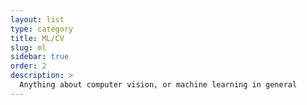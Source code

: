 ```yaml
---
layout: list
type: category
title: ML/CV
slug: ml
sidebar: true
order: 2
description: >
  Anything about computer vision, or machine learning in general
---
```

